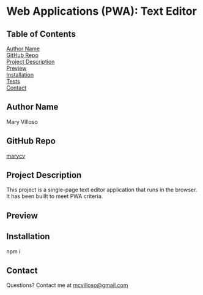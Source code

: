 # Web Applications (PWA): Text Editor
##  Table of Contents
[Author Name](#author-name) <br>
[GitHub Repo](#github-repo) <br>
[Project Description](#project-description) <br>
[Preview](#preview) <br>
[Installation](#installation) <br>
[Tests](#tests) <br>
[Contact](#contact)
## Author Name
Mary Villoso
## GitHub Repo
[marycv](https://github.com/marycv/web_applications_text_editor)
## Project Description
This project is a single-page text editor application that runs in the browser. It has been buillt to meet PWA criteria.
## Preview

## Installation
npm i
## Contact
Questions? Contact me at mcvilloso@gmail.com 

